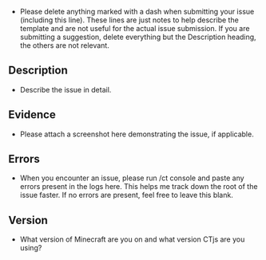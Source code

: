 - Please delete anything marked with a dash when submitting your issue (including this line). These lines are just notes to help describe the template and are not useful for the actual issue submission. If you are submitting a suggestion, delete everything but the Description heading, the others are not relevant.


## Description
- Describe the issue in detail.

## Evidence
- Please attach a screenshot here demonstrating the issue, if applicable.

## Errors
- When you encounter an issue, please run /ct console and paste any errors present in the logs here. This helps me track down the root of the issue faster. If no errors are present, feel free to leave this blank.

## Version
- What version of Minecraft are you on and what version CTjs are you using?
